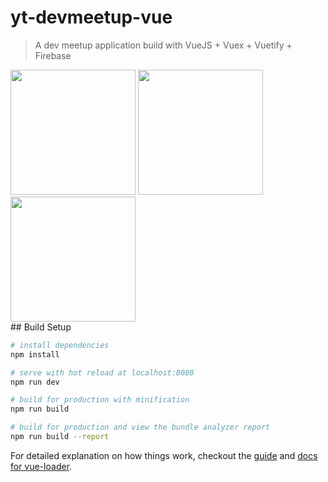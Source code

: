 # yt-devmeetup-vue

> A dev meetup application build with VueJS + Vuex + Vuetify + Firebase
<div>
<img height=200px width=200px src='https://vuejs.org/images/logo.png' >
<img height=200px width=200px src="https://vuetifyjs.com/static/doc-images/logo.svg">
<img height=200px width=200px src="https://firebase.google.com/_static/images/firebase/touchicon-180.png">
</div>
## Build Setup

``` bash
# install dependencies
npm install

# serve with hot reload at localhost:8080
npm run dev

# build for production with minification
npm run build

# build for production and view the bundle analyzer report
npm run build --report
```

For detailed explanation on how things work, checkout the [guide](http://vuejs-templates.github.io/webpack/) and [docs for vue-loader](http://vuejs.github.io/vue-loader).
